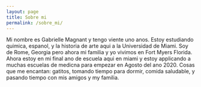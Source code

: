 ```yaml
---
layout: page
title: Sobre mi
permalink: /sobre_mi/
---
```


Mi nombre es Gabrielle Magnant y tengo viente uno anos. Estoy estudiando quimica, espanol, y la historia de arte aqui a la Universidad de Miami. Soy de Rome, Georgia pero ahora mi familia y yo vivimos en Fort Myers Florida. Ahora estoy en mi final ano de escuela aqui en miami y estoy applicando a muchas escuelas de medicna para empezar en Agosto del ano 2020. Cosas que me encantan: gatitos, tomando tiempo para dormir, comida saludable, y pasando tiempo con mis amigos y my familia. 
